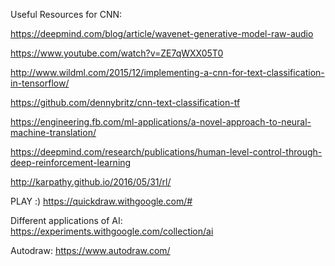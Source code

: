 Useful Resources for CNN:


https://deepmind.com/blog/article/wavenet-generative-model-raw-audio

https://www.youtube.com/watch?v=ZE7qWXX05T0

http://www.wildml.com/2015/12/implementing-a-cnn-for-text-classification-in-tensorflow/

https://github.com/dennybritz/cnn-text-classification-tf

https://engineering.fb.com/ml-applications/a-novel-approach-to-neural-machine-translation/

https://deepmind.com/research/publications/human-level-control-through-deep-reinforcement-learning

http://karpathy.github.io/2016/05/31/rl/

PLAY :) https://quickdraw.withgoogle.com/#

Different applications of AI: https://experiments.withgoogle.com/collection/ai

Autodraw: https://www.autodraw.com/
